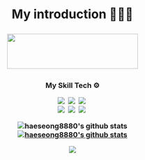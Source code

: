 <h1 align='center'>My introduction 🙋🏻‍♂️</p>
<p align='center'>

<a href="https://gifted-dragon-f28.notion.site/868750086091442e819e9b80aaa7c16f?pvs=4" target="_blank"><img src="https://img.shields.io/badge/Notion-FF9E0F?style=flat-square&logo=Notion&logoColor=white" width = 300px height = 80px/></a>

<h3 align='center'>My Skill Tech ⚙️</p>
<p align="center">
  <img src="https://img.shields.io/badge/Python-3766AB?style=flat-square&logo=Python&logoColor=white"/></a>&nbsp 
  <img src="https://img.shields.io/badge/Java-009000?style=flat-square&logo=Java&logoColor=white"/></a>&nbsp 
  <img src="https://img.shields.io/badge/Javascript-E6B91E?style=flat-square&logo=javascript&logoColor=white"/></a>&nbsp 
  <br>
  <img src="https://img.shields.io/badge/Dart-0055FF?style=flat-square&logo=Dart&logoColor=white"/></a>&nbsp 
  <img src="https://img.shields.io/badge/Swift-FF7F00?style=flat-square&logo=Swift&logoColor=white"/></a>&nbsp 
  <img src="https://img.shields.io/badge/Mysql-50BCDF?style=flat-square&logo=MySql&logoColor=white"/></a>&nbsp 
</p>

![haeseong8880's github stats](https://github-readme-stats.vercel.app/api?username=haeseong8880&show_icons=true)
[![haeseong8880's github stats](https://github-readme-stats.vercel.app/api/top-langs/?username=haeseong8880&show_icons=true&hide_border=true&title_color=004386&icon_color=004386&layout=compact)](https://github.com/haeseong8880)

<a href="https://hits.seeyoufarm.com"><img src="https://hits.seeyoufarm.com/api/count/incr/badge.svg?url=https%3A%2F%2Fgithub.com%2Fhaeseong8880%2Fhit-counter&count_bg=%2379C83D&title_bg=%23555555&icon=&icon_color=%23E7E7E7&title=hits&edge_flat=false"/></a>
<br> 
